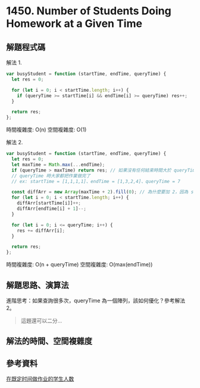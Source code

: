 # 1450. Number of Students Doing Homework at a Given Time

## 解題程式碼

解法 1.

```javascript
var busyStudent = function (startTime, endTime, queryTime) {
  let res = 0;

  for (let i = 0; i < startTime.length; i++) {
    if (queryTime >= startTime[i] && endTime[i] >= queryTime) res++;
  }

  return res;
};
```

時間複雜度: O(n)
空間複雜度: O(1)

解法 2.

```javascript
var busyStudent = function (startTime, endTime, queryTime) {
  let res = 0;
  let maxTime = Math.max(...endTime);
  if (queryTime > maxTime) return res; // 如果沒有任何結束時間大於 queryTime，代表 queryTime 時沒有學生在做作業，也就是說
  // queryTime 時大家都把作業做完了
  // ex: startTime = [1,1,1,1]、endTime = [1,3,2,4]、queryTime = 7

  const diffArr = new Array(maxTime + 2).fill(0); // 為什麼要加 2，因為 startTime、endTime 都從 1 開始，然後儲存的值是 endTime 的後一位時間
  for (let i = 0; i < startTime.length; i++) {
    diffArr[startTime[i]]++;
    diffArr[endTime[i] + 1]--;
  }

  for (let i = 0; i <= queryTime; i++) {
    res += diffArr[i];
  }

  return res;
};
```

時間複雜度: O(n + queryTime)
空間複雜度: O(max(endTime))

## 解題思路、演算法

進階思考：如果查詢很多次，queryTime 為一個陣列，該如何優化？參考解法 2。

> 這題還可以二分...

## 解法的時間、空間複雜度

## 參考資料

[在既定时间做作业的学生人数](https://leetcode.cn/problems/number-of-students-doing-homework-at-a-given-time/solutions/1756925/zai-ji-ding-shi-jian-zuo-zuo-ye-de-xue-s-uv49/)
